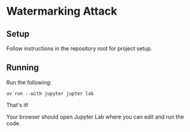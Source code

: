 # Watermarking Attack
## Setup
Follow instructions in the repository root for project setup.

## Running
Run the following:
```
uv run --with jupyter jupter lab
```

That's it!

Your browser should open Jupyter Lab where you can edit and run the code.
